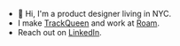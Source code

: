 - 👋 Hi, I'm a product designer living in NYC.
- I make [TrackQueen](https://trackqueen.app/) and work at [Roam](https://www.withroam.com/).
- Reach out on [LinkedIn](https://www.linkedin.com/in/johncanelis/).
